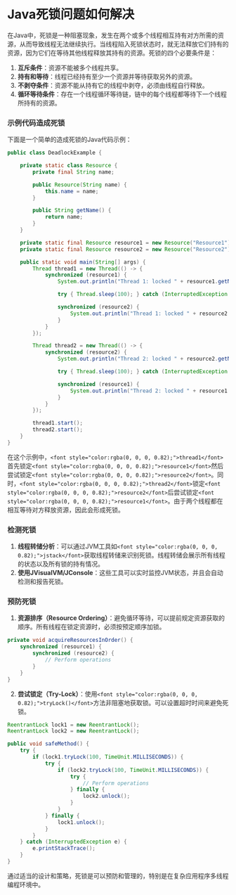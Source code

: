 # Java死锁问题如何解决

<font style="color:rgba(0, 0, 0, 0.82);">在Java中，死锁是一种阻塞现象，发生在两个或多个线程相互持有对方所需的资源，从而导致线程无法继续执行。当线程陷入死锁状态时，就无法释放它们持有的资源，因为它们在等待其他线程释放其持有的资源。死锁的四个必要条件是：</font>

1. **<font style="color:rgba(0, 0, 0, 0.82);">互斥条件</font>**<font style="color:rgba(0, 0, 0, 0.82);">：资源不能被多个线程共享。</font>
2. **<font style="color:rgba(0, 0, 0, 0.82);">持有和等待</font>**<font style="color:rgba(0, 0, 0, 0.82);">：线程已经持有至少一个资源并等待获取另外的资源。</font>
3. **<font style="color:rgba(0, 0, 0, 0.82);">不剥夺条件</font>**<font style="color:rgba(0, 0, 0, 0.82);">：资源不能从持有它的线程中剥夺，必须由线程自行释放。</font>
4. **<font style="color:rgba(0, 0, 0, 0.82);">循环等待条件</font>**<font style="color:rgba(0, 0, 0, 0.82);">：存在一个线程循环等待链，链中的每个线程都等待下一个线程所持有的资源。</font>

### <font style="color:rgba(0, 0, 0, 0.82);">示例代码造成死锁</font>

<font style="color:rgba(0, 0, 0, 0.82);">下面是一个简单的造成死锁的Java代码示例：</font>

```java
public class DeadlockExample {  

    private static class Resource {  
        private final String name;  

        public Resource(String name) {  
            this.name = name;  
        }  

        public String getName() {  
            return name;  
        }  
    }  

    private static final Resource resource1 = new Resource("Resource1");  
    private static final Resource resource2 = new Resource("Resource2");  

    public static void main(String[] args) {  
        Thread thread1 = new Thread(() -> {  
            synchronized (resource1) {  
                System.out.println("Thread 1: locked " + resource1.getName());  

                try { Thread.sleep(100); } catch (InterruptedException e) {}  

                synchronized (resource2) {  
                    System.out.println("Thread 1: locked " + resource2.getName());  
                }  
            }  
        });  

        Thread thread2 = new Thread(() -> {  
            synchronized (resource2) {  
                System.out.println("Thread 2: locked " + resource2.getName());  

                try { Thread.sleep(100); } catch (InterruptedException e) {}  

                synchronized (resource1) {  
                    System.out.println("Thread 2: locked " + resource1.getName());  
                }  
            }  
        });  

        thread1.start();  
        thread2.start();  
    }  
}
```

<font style="color:rgba(0, 0, 0, 0.82);">在这个示例中，</font>`<font style="color:rgba(0, 0, 0, 0.82);">thread1</font>`<font style="color:rgba(0, 0, 0, 0.82);">首先锁定</font>`<font style="color:rgba(0, 0, 0, 0.82);">resource1</font>`<font style="color:rgba(0, 0, 0, 0.82);">然后尝试锁定</font>`<font style="color:rgba(0, 0, 0, 0.82);">resource2</font>`<font style="color:rgba(0, 0, 0, 0.82);">。同时，</font>`<font style="color:rgba(0, 0, 0, 0.82);">thread2</font>`<font style="color:rgba(0, 0, 0, 0.82);">锁定</font>`<font style="color:rgba(0, 0, 0, 0.82);">resource2</font>`<font style="color:rgba(0, 0, 0, 0.82);">后尝试锁定</font>`<font style="color:rgba(0, 0, 0, 0.82);">resource1</font>`<font style="color:rgba(0, 0, 0, 0.82);">。由于两个线程都在相互等待对方释放资源，因此会形成死锁。</font>

### <font style="color:rgba(0, 0, 0, 0.82);">检测死锁</font>

1. **<font style="color:rgba(0, 0, 0, 0.82);">线程转储分析</font>**<font style="color:rgba(0, 0, 0, 0.82);">：可以通过JVM工具如</font>`<font style="color:rgba(0, 0, 0, 0.82);">jstack</font>`<font style="color:rgba(0, 0, 0, 0.82);">获取线程转储来识别死锁。线程转储会展示所有线程的状态以及所有锁的持有情况。</font>
2. **<font style="color:rgba(0, 0, 0, 0.82);">使用JVisualVM/JConsole</font>**<font style="color:rgba(0, 0, 0, 0.82);">：这些工具可以实时监控JVM状态，并且会自动检测和报告死锁。</font>

### <font style="color:rgba(0, 0, 0, 0.82);">预防死锁</font>

1. **<font style="color:rgba(0, 0, 0, 0.82);">资源排序（Resource Ordering）</font>**<font style="color:rgba(0, 0, 0, 0.82);">：避免循环等待，可以提前规定资源获取的顺序。所有线程在锁定资源时，必须按预定顺序加锁。</font>

```java
private void acquireResourcesInOrder() {  
    synchronized (resource1) {  
        synchronized (resource2) {  
            // Perform operations  
        }  
    }  
}
```

2. **<font style="color:rgba(0, 0, 0, 0.82);">尝试锁定（Try-Lock）</font>**<font style="color:rgba(0, 0, 0, 0.82);">：使用</font>`<font style="color:rgba(0, 0, 0, 0.82);">tryLock()</font>`<font style="color:rgba(0, 0, 0, 0.82);">方法非阻塞地获取锁。可以设置超时时间来避免死锁。</font>

```java
ReentrantLock lock1 = new ReentrantLock();  
ReentrantLock lock2 = new ReentrantLock();  

public void safeMethod() {  
    try {  
        if (lock1.tryLock(100, TimeUnit.MILLISECONDS)) {  
            try {  
                if (lock2.tryLock(100, TimeUnit.MILLISECONDS)) {  
                    try {  
                        // Perform operations  
                    } finally {  
                        lock2.unlock();  
                    }  
                }  
            } finally {  
                lock1.unlock();  
            }  
        }  
    } catch (InterruptedException e) {  
        e.printStackTrace();  
    }  
}
```

<font style="color:rgba(0, 0, 0, 0.82);">通过适当的设计和策略，死锁是可以预防和管理的，特别是在复杂应用程序多线程编程环境中。</font>
